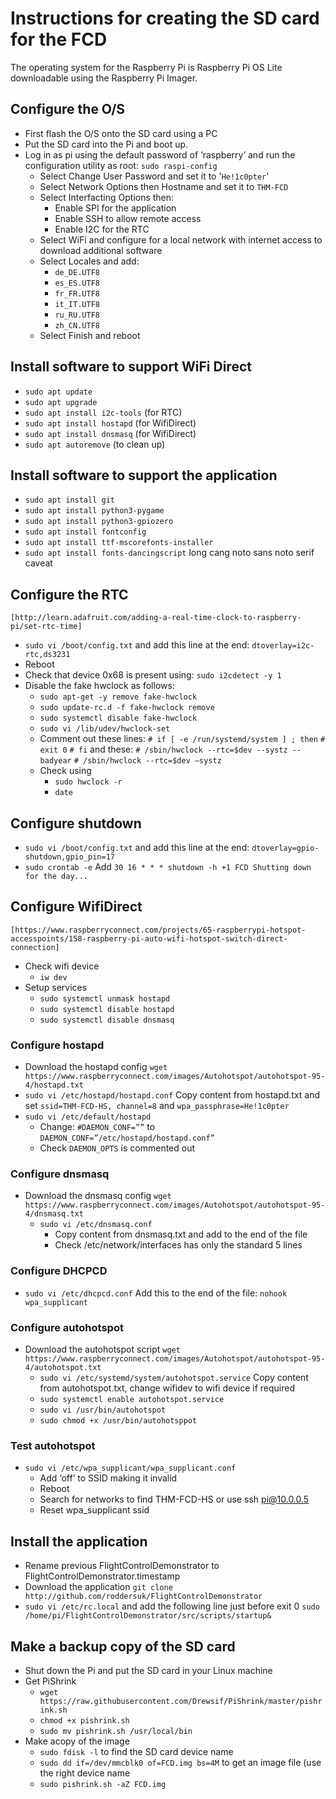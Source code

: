 # Instructions for creating the SD card for the FCD
The operating system  for the Raspberry Pi is Raspberry Pi OS Lite downloadable using the Raspberry Pi Imager.

## Configure the O/S
* First flash the O/S onto the SD card using a PC
* Put the SD card into the Pi and boot up.
* Log in as pi using the default password of ‘raspberry’ and run the configuration utility as root:
	`sudo raspi-config`
	* Select Change User Password and set it to '`He!1c0pter`'
	* Select Network Options then Hostname and set it to `THM-FCD`
	* Select Interfacting Options then:
		* Enable SPI for the application
		* Enable SSH to allow remote access
		* Enable I2C for the RTC
	* Select WiFi and configure for a local network with internet access to download additional software
	* Select Locales and add:
		* `de_DE.UTF8`
		* `es_ES.UTF8`
		* `fr_FR.UTF8`
		* `it_IT.UTF8`
		* `ru_RU.UTF8`
		* `zh_CN.UTF8`
	* Select Finish and reboot
	
## Install software to support WiFi Direct
* `sudo apt update`
* `sudo apt upgrade`
* `sudo apt install i2c-tools` (for RTC)
* `sudo apt install hostapd` (for WifiDirect)
* `sudo apt install dnsmasq` (for WifiDirect)
* `sudo apt autoremove` (to clean up)

## Install software to support the application
* `sudo apt install git`
* `sudo apt install python3-pygame`
* `sudo apt install python3-gpiozero`
* `sudo apt install fontconfig`
* `sudo apt install ttf-mscorefonts-installer`
* `sudo apt install fonts-dancingscript`
long cang
noto sans
noto serif
caveat

		
## Configure the RTC
	[http://learn.adafruit.com/adding-a-real-time-clock-to-raspberry-pi/set-rtc-time]
* `sudo vi /boot/config.txt` and add this line at the end:
	`dtoverlay=i2c-rtc,ds3231`
* Reboot
* Check that device 0x68 is present using:
	`sudo i2cdetect -y 1`
* Disable the fake hwclock as follows:
	* `sudo apt-get -y remove fake-hwclock`
	* `sudo update-rc.d -f fake-hwclock remove`
	* `sudo systemctl disable fake-hwclock`
	* `sudo vi /lib/udev/hwclock-set`
	* Comment out these lines:
		`# if [ -e /run/systemd/system ] ; then`
		`#  exit 0`
		`# fi`
		and these:
		`# /sbin/hwclock --rtc=$dev --systz --badyear`
		`# /sbin/hwclock --rtc=$dev –systz`
	* Check using
		* `sudo hwclock -r`
		* `date`

## Configure shutdown
* `sudo vi /boot/config.txt` and add this line at the end:
	`dtoverlay=gpio-shutdown,gpio_pin=17`
* `sudo crontab -e`
	Add `30 16 * * * shutdown -h +1 FCD Shutting down for the day...`
		
## Configure WifiDirect 
	[https://www.raspberryconnect.com/projects/65-raspberrypi-hotspot-accesspoints/158-raspberry-pi-auto-wifi-hotspot-switch-direct-connection]
* Check wifi device
	* `iw dev`
* Setup services
	* `sudo systemctl unmask hostapd`
	* `sudo systemctl disable hostapd`
	* `sudo systemctl disable dnsmasq`
	
### Configure hostapd
* Download the hostapd config
	`wget https://www.raspberryconnect.com/images/Autohotspot/autohotspot-95-4/hostapd.txt` 
* `sudo vi /etc/hostapd/hostapd.conf`
	Copy content from hostapd.txt and set `ssid=THM-FCD-HS, channel=8` and `wpa_passphrase=He!1c0pter`
* `sudo vi /etc/default/hostapd`
	* Change:
		`#DAEMON_CONF=””`
	to
		`DAEMON_CONF=”/etc/hostapd/hostapd.conf”`
	* Check `DAEMON_OPTS` is commented out
	
### Configure dnsmasq
* Download the dnsmasq config
	`wget https://www.raspberryconnect.com/images/Autohotspot/autohotspot-95-4/dnsmasq.txt`
	* `sudo vi /etc/dnsmasq.conf`
		* Copy content from dnsmasq.txt and add to the end of the file
		* Check /etc/network/interfaces has only the standard 5 lines
		
### Configure DHCPCD
* `sudo vi /etc/dhcpcd.conf`
	Add this to the end of the file:
	`nohook wpa_supplicant`
	
### Configure autohotspot
* Download the autohotspot script
	`wget https://www.raspberryconnect.com/images/Autohotspot/autohotspot-95-4/autohotspot.txt`
	* `sudo vi /etc/systemd/system/autohotspot.service`
		Copy content from autohotspot.txt, change wifidev to wifi device if required
	* `sudo systemctl enable autohotspot.service`
	* `sudo vi /usr/bin/autohotspot`
	* `sudo chmod +x /usr/bin/autohotsppot`
	
### Test autohotspot
* `sudo vi /etc/wpa_supplicant/wpa_supplicant.conf`
	* Add ‘off’ to SSID making it invalid
	* Reboot
	* Search for networks to find THM-FCD-HS or use ssh pi@10.0.0.5
	* Reset wpa_supplicant ssid
	
## Install the application
* Rename previous FlightControlDemonstrator to FlightControlDemonstrator.timestamp
* Download the application
	`git clone http://github.com/roddersuk/FlightControlDemonstrator`
* `sudo vi /etc/rc.local` and add the following line just before exit 0
	`sudo /home/pi/FlightControlDemonstrator/src/scripts/startup&`
	
## Make a backup copy of the SD card
* Shut down the Pi and put the SD card in your Linux machine
* Get PiShrink
	* `wget https://raw.githubusercontent.com/Drewsif/PiShrink/master/pishrink.sh`
	* `chmod +x pishrink.sh`
	* `sudo mv pishrink.sh /usr/local/bin`
* Make acopy of the image
	* `sudo fdisk -l` to find the SD card device name
	* `sudo dd if=/dev/mmcblk0 of=FCD.img bs=4M` to get an image file (use the right device name
	* `sudo pishrink.sh -aZ FCD.img`